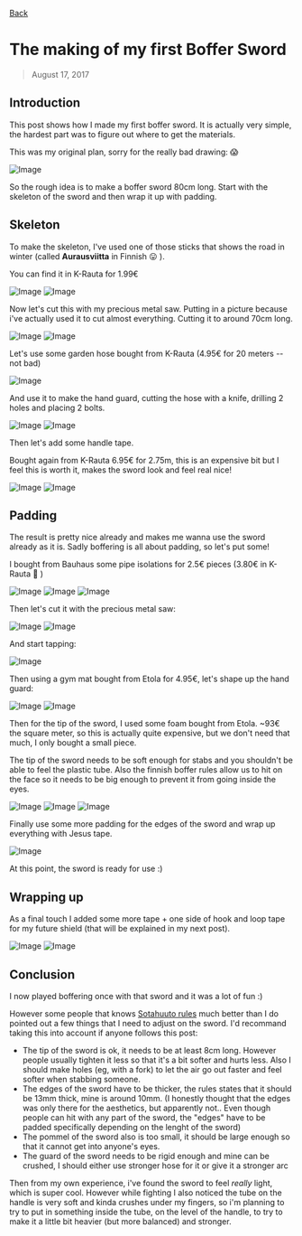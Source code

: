 [Back](index)

# The making of my first Boffer Sword
> August 17, 2017

## Introduction

This post shows how I made my first boffer sword. It is actually very simple, the hardest part was to figure out where to get the materials.

This was my original plan, sorry for the really bad drawing: :scream:

![Image](/img/sword/IMG_0001.jpg)

So the rough idea is to make a boffer sword 80cm long. Start with the skeleton of the sword and then wrap it up with padding.

## Skeleton
To make the skeleton, I've used one of those sticks that shows the road in winter (called **Aurausviitta** in Finnish :stuck_out_tongue: ).

You can find it in K-Rauta for 1.99€

![Image](/img/sword/IMG_2990.jpg)
![Image](/img/sword/IMG_2991.jpg)


Now let's cut this with my precious metal saw. Putting in a picture because i've actually used it to cut almost everything.
Cutting it to around 70cm long.

![Image](/img/sword/IMG_3025.jpg)
![Image](/img/sword/IMG_2994.jpg)


Let's use some garden hose bought from K-Rauta (4.95€ for 20 meters -- not bad)

![Image](/img/sword/IMG_2997.jpg)


And use it to make the hand guard, cutting the hose with a knife, drilling 2 holes and placing 2 bolts.

![Image](/img/sword/IMG_2999.jpg)
![Image](/img/sword/IMG_3001.jpg)


Then let's add some handle tape.

Bought again from K-Rauta 6.95€ for 2.75m, this is an expensive bit but I feel this is worth it, makes the sword look and feel real nice!

![Image](/img/sword/IMG_3002.jpg)
![Image](/img/sword/IMG_3003.jpg)


## Padding
The result is pretty nice already and makes me wanna use the sword already as it is. Sadly boffering is all about padding, so let's put some!

I bought from Bauhaus some pipe isolations for 2.5€ pieces (3.80€ in K-Rauta :eyes: )

![Image](/img/sword/IMG_3004.jpg)
![Image](/img/sword/IMG_3005.jpg)
![Image](/img/sword/IMG_3007.jpg)


Then let's cut it with the precious metal saw:

![Image](/img/sword/IMG_3008.jpg)
![Image](/img/sword/IMG_3011.jpg)

And start tapping:

![Image](/img/sword/IMG_3012.jpg)

Then using a gym mat bought from Etola for 4.95€, let's shape up the hand guard:

![Image](/img/sword/IMG_3027.jpg)
![Image](/img/sword/IMG_3013.jpg)

Then for the tip of the sword, I used some foam bought from Etola. ~93€ the square meter, so this is actually quite expensive, but we don't need that much, I only bought a small piece.

The tip of the sword needs to be soft enough for stabs and you shouldn't be able to feel the plastic tube. Also the finnish boffer rules allow us to hit on the face so it needs to be big enough to prevent it from going inside the eyes.

![Image](/img/sword/IMG_3015.jpg)
![Image](/img/sword/IMG_3016.jpg)
![Image](/img/sword/IMG_3017.jpg)


Finally use some more padding for the edges of the sword and wrap up everything with Jesus tape.

![Image](/img/sword/IMG_3018.jpg)

At this point, the sword is ready for use :)


## Wrapping up
As a final touch I added some more tape + one side of hook and loop tape for my future shield (that will be explained in my next post).

![Image](/img/sword/IMG_3030.jpg)
![Image](/img/sword/IMG_3031.jpg)


## Conclusion

I now played boffering once with that sword and it was a lot of fun :)

However some people that knows [Sotahuuto rules](https://www.sotahuuto.fi/saannot.html) much better than I do pointed out a few things that I need to adjust on the sword. I'd recommand taking this into account if anyone follows this post:

- The tip of the sword is ok, it needs to be at least 8cm long. However people usually tighten it less so that it's a bit softer and hurts less. Also I should make holes (eg, with a fork) to let the air go out faster and feel softer when stabbing someone.
- The edges of the sword have to be thicker, the rules states that it should be 13mm thick, mine is around 10mm. (I honestly thought that the edges was only there for the aesthetics, but apparently not.. Even though people can hit with any part of the sword, the "edges" have to be padded specifically depending on the lenght of the sword)
- The pommel of the sword also is too small, it should be large enough so that it cannot get into anyone's eyes.
- The guard of the sword needs to be rigid enough and mine can be crushed, I should either use stronger hose for it or give it a stronger arc


Then from my own experience, i've found the sword to feel *really* light, which is super cool. However while fighting I also noticed the tube on the handle is very soft and kinda crushes under my fingers, so i'm planning to try to put in something inside the tube, on the level of the handle, to try to make it a little bit heavier (but more balanced) and stronger.
